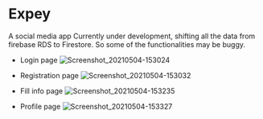 # Expey
A social media app
Currently under development, shifting all the data from firebase RDS to Firestore. So some of the functionalities may be buggy.
- Login page
![Screenshot_20210504-153024](https://user-images.githubusercontent.com/62396592/116988838-93651000-acee-11eb-893c-2a0b237edab3.jpg)

- Registration page
![Screenshot_20210504-153032](https://user-images.githubusercontent.com/62396592/116988878-a546b300-acee-11eb-887e-1eca5f0aaac6.jpg)

- Fill info page
![Screenshot_20210504-153235](https://user-images.githubusercontent.com/62396592/116988909-aed01b00-acee-11eb-91c3-e99d388d52ca.jpg)

- Profile page
![Screenshot_20210504-153327](https://user-images.githubusercontent.com/62396592/116988946-ba234680-acee-11eb-84ba-2cc52cd3518f.jpg)

